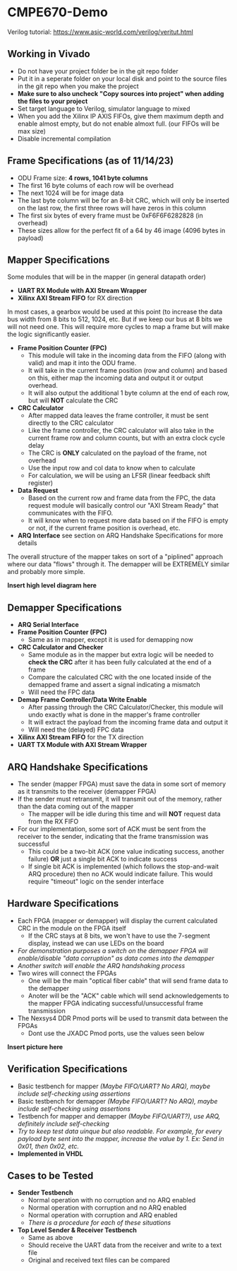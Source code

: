 # CMPE670-Demo

Verilog tutorial: https://www.asic-world.com/verilog/veritut.html

## Working in Vivado
* Do not have your project folder be in the git repo folder
* Put it in a seperate folder on your local disk and point to the source files in the git repo when you make the project
* **Make sure to also uncheck "Copy sources into project" when adding the files to your project**
* Set target language to Verilog, simulator language to mixed
* When you add the Xilinx IP AXIS FIFOs, give them maximum depth and enable almost empty, but do not enable almoxt full. (our FIFOs will be max size)
* Disable incremental compilation

## Frame Specifications (as of 11/14/23)
* ODU Frame size: **4 rows, 1041 byte columns**
* The first 16 byte colums of each row will be overhead
* The next 1024 will be for image data
* The last byte column will be for an 8-bit CRC, which will only be inserted on the last row, the first three rows will have zeros in this column
* The first six bytes of every frame must be 0xF6F6F6282828 (in overhead)
* These sizes allow for the perfect fit of a 64 by 46 image (4096 bytes in payload)

## Mapper Specifications
Some modules that will be in the mapper (in general datapath order)
* **UART RX Module with AXI Stream Wrapper**
* **Xilinx AXI Stream FIFO** for RX direction

In most cases, a gearbox would be used at this point (to increase the data bus width from 8 bits to 512, 1024, etc. But if we keep our bus at 8 bits we will not need one.  This will require more cycles to map a frame but will make the logic significantly easier.
* **Frame Position Counter (FPC)**
  * This module will take in the incoming data from the FIFO (along with valid) and map it into the ODU frame.
  * It will take in the current frame position (row and column) and based on this, either map the incoming data and output it or output overhead.
  * It will also output the additional 1 byte column at the end of each row, but will **NOT** calculate the CRC
* **CRC Calculator**
  * After mapped data leaves the frame controller, it must be sent directly to the CRC calculator
  * Like the frame controller, the CRC calculator will also take in the current frame row and column counts, but with an extra clock cycle delay
  * The CRC is **ONLY** calculated on the payload of the frame, not overhead
  * Use the input row and col data to know when to calculate
  * For calculation, we will be using an LFSR (linear feedback shift register)
* **Data Request**
  * Based on the current row and frame data from the FPC, the data request module will basically control our "AXI Stream Ready" that communicates with the FIFO.
  *   It will know when to request more data based on if the FIFO is empty or not, if the current frame position is overhead, etc.
* **ARQ Interface** see section on ARQ Handshake Specifications for more details

The overall structure of the mapper takes on sort of a "piplined" approach where our data "flows" through it.  The demapper will be EXTREMELY similar and probably more simple.

**Insert high level diagram here**

## Demapper Specifications
* **ARQ Serial Interface**
* **Frame Position Counter (FPC)**
  * Same as in mapper, except it is used for demapping now
* **CRC Calculator and Checker**
  * Same module as in the mapper but extra logic will be needed to **check the CRC** after it has been fully calculated at the end of a frame
  * Compare the calculated CRC with the one located inside of the demapped frame and assert a signal indicating a mismatch
  * Will need the FPC data
* **Demap Frame Controller/Data Write Enable**
  * After passing through the CRC Calculator/Checker, this module will undo exactly what is done in the mapper's frame controller
  * It will extract the payload from the incoming frame data and output it
  * Will need the (delayed) FPC data
* **Xilinx AXI Stream FIFO** for the TX direction
* **UART TX Module with AXI Stream Wrapper**

## ARQ Handshake Specifications
* The sender (mapper FPGA) must save the data in some sort of memory as it transmits to the receiver (demapper FPGA)
* If the sender must retransmit, it will transmit out of the memory, rather than the data coming out of the mapper
  * The mapper will be idle during this time and will **NOT** request data from the RX FIFO
* For our implementation, some sort of ACK must be sent from the receiver to the sender, indicating that the frame transmission was successful
  * This could be a two-bit ACK (one value indicating success, another failure) **OR** just a single bit ACK to indicate success
  * If single bit ACK is implemented (which follows the stop-and-wait ARQ procedure) then no ACK would indicate failure.  This would require "timeout" logic on the sender interface 

## Hardware Specifications
* Each FPGA (mapper or demapper) will display the current calculated CRC in the module on the FPGA itself
  * If the CRC stays at 8 bits, we won't have to use the 7-segment display, instead we can use LEDs on the board
* *For demonstration purposes a switch on the demapper FPGA will enable/disable "data corruption" as data comes into the demapper*
* *Another switch will enable the ARQ handshaking process*
* Two wires will connect the FPGAs
  * One will be the main "optical fiber cable" that will send frame data to the demapper
  * Anoter will be the "ACK" cable which will send acknowledgements to the mapper FPGA indicating successful/unsuccessful frame transmission
* The Nexsys4 DDR Pmod ports will be used to transmit data between the FPGAs
  * Dont use the JXADC Pmod ports, use the values seen below

**Insert picture here**

## Verification Specifications
* Basic testbench for mapper *(Maybe FIFO/UART? No ARQ), maybe include self-checking using assertions*
* Basic testbench for demapper *(Maybe FIFO/UART? No ARQ), maybe include self-checking using assertions*
* Testbench for mapper and demapper *(Maybe FIFO/UART?), use ARQ, definitely include self-checking*
* *Try to keep test data uinque but also readable.  For example, for every payload byte sent into the mapper, increase the value by 1. Ex: Send in 0x01, then 0x02, etc.*
* **Implemented in VHDL**

## Cases to be Tested
* **Sender Testbench**
  * Normal operation with no corruption and no ARQ enabled
  * Normal operation with corruption and no ARQ enabled
  * Normal operation with corruption and ARQ enabled
  * *There is a procedure for each of these situations*
* **Top Level Sender & Receiver Testbench**
  * Same as above
  * Should receive the UART data from the receiver and write to a text file
  * Original and received text files can be compared
